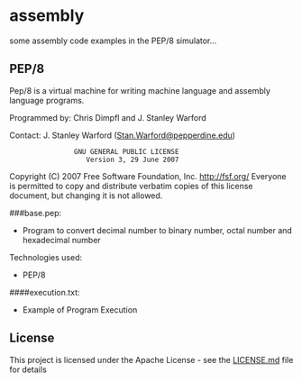 # assembly

some assembly code examples in the PEP/8 simulator...

## PEP/8

Pep/8 is a virtual machine for writing machine language and assembly
language programs.

Programmed by: Chris Dimpfl and J. Stanley Warford

Contact: J. Stanley Warford (Stan.Warford@pepperdine.edu)

                    GNU GENERAL PUBLIC LICENSE
                       Version 3, 29 June 2007

 Copyright (C) 2007 Free Software Foundation, Inc. <http://fsf.org/>
 Everyone is permitted to copy and distribute verbatim copies
 of this license document, but changing it is not allowed.


###base.pep:

* Program to convert decimal number to binary number, octal number and hexadecimal number

Technologies used:

* PEP/8

####execution.txt:

* Example of Program Execution


## License

This project is licensed under the Apache License - see the [LICENSE.md](LICENSE.md) file for details
